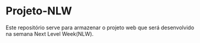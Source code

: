 # Projeto-NLW
Este repositório serve para armazenar o projeto web que  será desenvolvido na semana Next Level Week(NLW).

